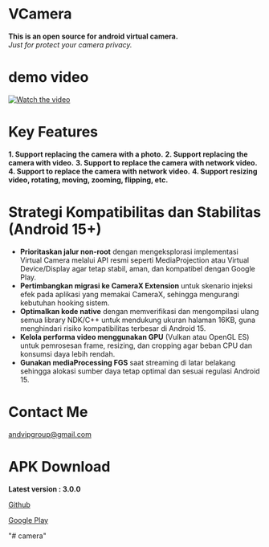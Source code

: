 # VCamera
**This is an open source for android virtual camera.**  
*Just for protect your camera privacy.*


# demo video
[![Watch the video](https://img.youtube.com/vi/lT-MP9c7SbY/maxresdefault.jpg)](https://www.youtube.com/embed/lT-MP9c7SbY)


# Key Features
**1. Support replacing the camera with a photo.**
**2. Support replacing the camera with video.**
**3. Support to replace the camera with network video.**
**4. Support to replace the camera with network video.**
**4. Support resizing video, rotating, moving, zooming, flipping, etc.**


# Strategi Kompatibilitas dan Stabilitas (Android 15+)
- **Prioritaskan jalur non-root** dengan mengeksplorasi implementasi Virtual Camera melalui API resmi seperti MediaProjection atau Virtual Device/Display agar tetap stabil, aman, dan kompatibel dengan Google Play.
- **Pertimbangkan migrasi ke CameraX Extension** untuk skenario injeksi efek pada aplikasi yang memakai CameraX, sehingga mengurangi kebutuhan hooking sistem.
- **Optimalkan kode native** dengan memverifikasi dan mengompilasi ulang semua library NDK/C++ untuk mendukung ukuran halaman 16KB, guna menghindari risiko kompatibilitas terbesar di Android 15.
- **Kelola performa video menggunakan GPU** (Vulkan atau OpenGL ES) untuk pemrosesan frame, resizing, dan cropping agar beban CPU dan konsumsi daya lebih rendah.
- **Gunakan mediaProcessing FGS** saat streaming di latar belakang sehingga alokasi sumber daya tetap optimal dan sesuai regulasi Android 15.


# Contact Me
andvipgroup@gmail.com

# APK Download
**Latest version : 3.0.0**

[Github](https://github.com/andvipgroup/VCamera/releases)

[Google Play](https://play.google.com/store/apps/details?id=virtual.camera.app)

"# camera" 
